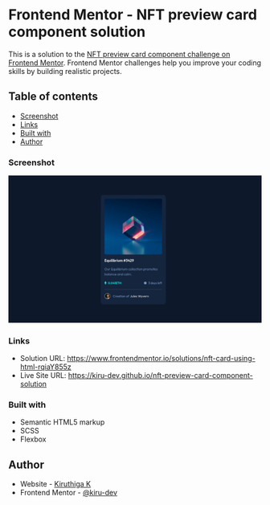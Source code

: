 # Frontend Mentor - NFT preview card component solution

This is a solution to the [NFT preview card component challenge on Frontend Mentor](https://www.frontendmentor.io/challenges/nft-preview-card-component-SbdUL_w0U). Frontend Mentor challenges help you improve your coding skills by building realistic projects. 

## Table of contents

- [Screenshot](#screenshot)
- [Links](#links)
- [Built with](#built-with)
- [Author](#author)

### Screenshot

![](./screenshot.jpeg)

### Links

- Solution URL: https://www.frontendmentor.io/solutions/nft-card-using-html-rqiaY855z
- Live Site URL: https://kiru-dev.github.io/nft-preview-card-component-solution

### Built with

- Semantic HTML5 markup
- SCSS
- Flexbox

## Author

- Website - [Kiruthiga K](https://www.kiruanime2003.gitlab.io)
- Frontend Mentor - [@kiru-dev](https://www.frontendmentor.io/profile/kiru-dev)
